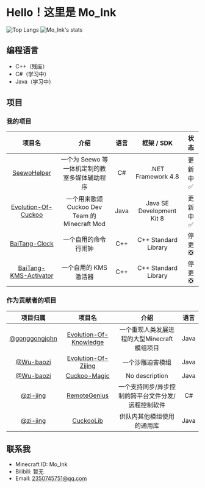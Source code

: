 # Hello！这里是 Mo_Ink

![Top Langs](https://github-readme-stats-89dq8p8qw.vercel.app/api/top-langs/?username=Mo-Ink&hide=html)
![Mo_Ink's stats](https://github-readme-stats-89dq8p8qw.vercel.app/api?username=mo-ink&show_icons=true&count_private=true)

## 编程语言

- C++（残废）
- C#（学习中）
- Java（学习中）

## 项目

### 我的项目

|项目名|介绍|语言|框架 / SDK|状态|
|:----:|:----:|:----:|:----:|:----:|
|[SeewoHelper](https://github.com/Mo-Ink/SeewoHelper)|一个为 Seewo 等一体机定制的教室多媒体辅助程序|C#|.NET Framework 4.8|更新中✅|
|[Evolution-Of-Cuckoo](https://github.com/Mo-Ink/Evolution-Of-Cuckoo)|一个用来歌颂 Cuckoo Dev Team 的 Minecraft Mod|Java|Java SE Development Kit 8|更新中✅|
|[BaiTang-Clock](https://github.com/Mo-Ink/BaiTang-Clock)|一个自用的命令行闹钟|C++|C++ Standard Library|停更❎|
|[BaiTang-KMS-Activator](https://github.com/Mo-Ink/BaiTang-KMS-Activator)|一个自用的 KMS 激活器|C++|C++ Standard Library|停更❎|

### 作为贡献者的项目

|项目归属|项目名|介绍|语言|
|:----:|:----:|:----:|:----:|
|[@gonggongjohn](https://github.com/gonggongjohn)|[Evolution-Of-Knowledge](https://github.com/gonggongjohn/Evolution-Of-Knowledge)|一个重现人类发展进程的大型Minecraft模组项目|Java|
|[@Wu-baozi](https://github.com/Wu-baozi)|[Evolution-Of-Zijing](https://github.com/Wu-baozi/Evolution-Of-Zijing)|一个沙雕迫害模组|Java|
|[@Wu-baozi](https://github.com/Wu-baozi)|[Cuckoo-Magic](https://github.com/Wu-baozi/Cuckoo-Magic)|No description|Java|
|[@zi-jing](https://github.com/zi-jing)|[RemoteGenius](https://github.com/zi-jing/RemoteGenius)|一个支持同步/异步控制的跨平台文件分发/远程控制软件|C#|
|[@zi-jing](https://github.com/zi-jing)|[CuckooLib](https://github.com/zi-jing/CuckooLib)|供队内其他模组使用的通用库|Java|

## 联系我

- Minecraft ID: Mo_Ink
- Bilibili: 暂无
- Email: 2350745751@qq.com

